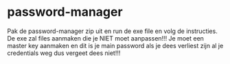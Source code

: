 # password-manager
Pak de password-manager zip uit en run de exe file en volg de instructies. De exe zal files aanmaken die je NIET moet aanpassen!!!
Je moet een master key aanmaken en dit is je main password als je dees verliest zijn al je credentials weg dus vergeet dees niet!!!